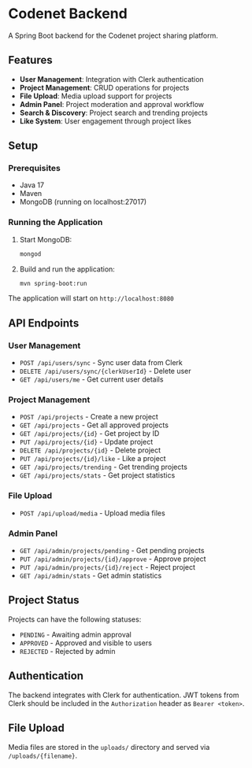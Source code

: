 # Codenet Backend

A Spring Boot backend for the Codenet project sharing platform.

## Features

- **User Management**: Integration with Clerk authentication
- **Project Management**: CRUD operations for projects
- **File Upload**: Media upload support for projects
- **Admin Panel**: Project moderation and approval workflow
- **Search & Discovery**: Project search and trending projects
- **Like System**: User engagement through project likes

## Setup

### Prerequisites

- Java 17
- Maven
- MongoDB (running on localhost:27017)

### Running the Application

1. Start MongoDB:
   ```bash
   mongod
   ```

2. Build and run the application:
   ```bash
   mvn spring-boot:run
   ```

The application will start on `http://localhost:8080`

## API Endpoints

### User Management
- `POST /api/users/sync` - Sync user data from Clerk
- `DELETE /api/users/sync/{clerkUserId}` - Delete user
- `GET /api/users/me` - Get current user details

### Project Management
- `POST /api/projects` - Create a new project
- `GET /api/projects` - Get all approved projects
- `GET /api/projects/{id}` - Get project by ID
- `PUT /api/projects/{id}` - Update project
- `DELETE /api/projects/{id}` - Delete project
- `PUT /api/projects/{id}/like` - Like a project
- `GET /api/projects/trending` - Get trending projects
- `GET /api/projects/stats` - Get project statistics

### File Upload
- `POST /api/upload/media` - Upload media files

### Admin Panel
- `GET /api/admin/projects/pending` - Get pending projects
- `PUT /api/admin/projects/{id}/approve` - Approve project
- `PUT /api/admin/projects/{id}/reject` - Reject project
- `GET /api/admin/stats` - Get admin statistics

## Project Status

Projects can have the following statuses:
- `PENDING` - Awaiting admin approval
- `APPROVED` - Approved and visible to users
- `REJECTED` - Rejected by admin

## Authentication

The backend integrates with Clerk for authentication. JWT tokens from Clerk should be included in the `Authorization` header as `Bearer <token>`.

## File Upload

Media files are stored in the `uploads/` directory and served via `/uploads/{filename}`. 